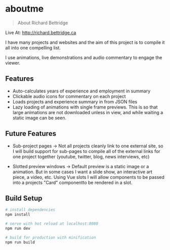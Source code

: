 # aboutme

> About Richard Bettridge

Live At: http://richard.bettridge.ca

I have many projects and websites and the aim of this project is to compile it all into one compelling list.

I use animations, live demonstrations and audio commentary to engage the viewer.

## Features

- Auto-calculates years of experience and employment in summary
- Clickable audio icons for commentary on each project
- Loads projects and experience summary in from JSON files
- Lazy loading of animations with single frame previews. This is so that large animations are not downloaded unless in view, and while waiting a static image can be seen.

## Future Features

- Sub-project pages -> Not all projects cleanly link to one external site, so I will build support for sub-pages to compile all of the external links for one project together (youtube, twitter, blog, news interviews, etc)

- Slotted preview windows -> Default preview is a static image or a animation. But in some cases I want a slide show, an interactive art piece, a video, etc. Using Vue slots I will allow components to be passed into a projects "Card" componentto be rendered in a slot.



## Build Setup

``` bash
# install dependencies
npm install

# serve with hot reload at localhost:8080
npm run dev

# build for production with minification
npm run build
```
